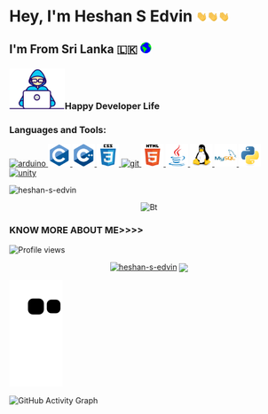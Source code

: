 ### <h1>Hey, I'm Heshan S Edvin <img src='https://github.com/heshan-s-edvin/heshan-s-edvin/blob/main/image/Hi.gif' width=20px><img src='https://github.com/heshan-s-edvin/heshan-s-edvin/blob/main/image/Hi.gif' width=20px><img src='https://github.com/heshan-s-edvin/heshan-s-edvin/blob/main/image/Hi.gif' width=20px>

### <h2>I'm From Sri Lanka 🇱🇰  <img src='https://github.com/heshan-s-edvin/heshan-s-edvin/blob/main/image/Earth.gif' width=20px></h2>

### <h3> <img src='https://github.com/heshan-s-edvin/heshan-s-edvin/blob/main/image/Developer.gif' width=100px>Happy Developer Life <h3 align="left">Languages and Tools:</h3>
<p align="left"> <a href="https://www.arduino.cc/" target="_blank" rel="noreferrer"> <img src="https://cdn.worldvectorlogo.com/logos/arduino-1.svg" alt="arduino" width="40" height="40"/> </a> <a href="https://www.cprogramming.com/" target="_blank" rel="noreferrer"> <img src="https://raw.githubusercontent.com/devicons/devicon/master/icons/c/c-original.svg" alt="c" width="40" height="40"/> </a> <a href="https://www.w3schools.com/cpp/" target="_blank" rel="noreferrer"> <img src="https://raw.githubusercontent.com/devicons/devicon/master/icons/cplusplus/cplusplus-original.svg" alt="cplusplus" width="40" height="40"/> </a> <a href="https://www.w3schools.com/css/" target="_blank" rel="noreferrer"> <img src="https://raw.githubusercontent.com/devicons/devicon/master/icons/css3/css3-original-wordmark.svg" alt="css3" width="40" height="40"/> </a> <a href="https://git-scm.com/" target="_blank" rel="noreferrer"> <img src="https://www.vectorlogo.zone/logos/git-scm/git-scm-icon.svg" alt="git" width="40" height="40"/> </a> <a href="https://www.w3.org/html/" target="_blank" rel="noreferrer"> <img src="https://raw.githubusercontent.com/devicons/devicon/master/icons/html5/html5-original-wordmark.svg" alt="html5" width="40" height="40"/> </a> <a href="https://www.java.com" target="_blank" rel="noreferrer"> <img src="https://raw.githubusercontent.com/devicons/devicon/master/icons/java/java-original.svg" alt="java" width="40" height="40"/> </a> <a href="https://www.linux.org/" target="_blank" rel="noreferrer"> <img src="https://raw.githubusercontent.com/devicons/devicon/master/icons/linux/linux-original.svg" alt="linux" width="40" height="40"/> </a> <a href="https://www.mysql.com/" target="_blank" rel="noreferrer"> <img src="https://raw.githubusercontent.com/devicons/devicon/master/icons/mysql/mysql-original-wordmark.svg" alt="mysql" width="40" height="40"/> </a> <a href="https://www.python.org" target="_blank" rel="noreferrer"> <img src="https://raw.githubusercontent.com/devicons/devicon/master/icons/python/python-original.svg" alt="python" width="40" height="40"/> </a> <a href="https://unity.com/" target="_blank" rel="noreferrer"> <img src="https://www.vectorlogo.zone/logos/unity3d/unity3d-icon.svg" alt="unity" width="40" height="40"/> </a> </p></h3>

<p align="left"> <img src="https://komarev.com/ghpvc/?username=heshan-s-edvin&label=Profile%20views&color=0e75b6&style=flat" alt="heshan-s-edvin" /> </p>

<p align="center"><img src="110318584-81067880-7fc2-11eb-8391-152d308e7f2b.gif" alt="Bt">
</p>

### KNOW MORE ABOUT ME>>>>

![Profile views](https://gpvc.arturio.dev/heshan-s-edvin)  

<p align="center">
<a href="https://github.com/heshan-s-edvin"><img title="heshan-s-edvin" src="https://github-readme-stats.vercel.app/api?username=heshan-s-edvin&show_icons=true&include_all_commits=true&theme=chartreuse-dark&cache_seconds=3200"></a>
<a href="https://github.com/heshan-s-edvin"><img align="center" src="https://github-readme-stats.vercel.app/api/top-langs/?username=heshan-s-edvin&theme=dark&hide_langs_below=1&layout=compact" width="360px"/></a>
</p>
<p align="center">

![Snake animation](https://github.com/rafaballerini/rafaballerini/blob/output/github-contribution-grid-snake.svg)

![GitHub Activity Graph](https://activity-graph.herokuapp.com/graph?username=heshan-s-edvin)

</p>
